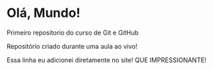 # Olá, Mundo!
 Primeiro repositorio do curso de Git e GitHub

 Repositório criado durante uma aula ao vivo! 

 Essa linha eu adicionei diretamente no site! QUE IMPRESSIONANTE!
